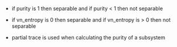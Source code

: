 - if purity is 1 then separable and if purity < 1 then not separable
- if vn_entropy is 0 then separable and if vn_entropy is > 0 then not separable

- partial trace is used when calculating the purity of a subsystem